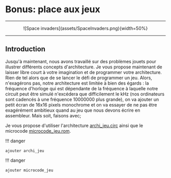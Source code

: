 # Bonus: place aux jeux

--- 

<center>
![Space invaders](assets/SpaceInvaders.png){width=50%}
</center>

--- 

## Introduction 

Jusqu'à maintenant, nous avons travaillé sur des problèmes jouets pour illustrer différents concepts d'architecture. Je vous propose maintenant de laisser libre court à votre imagination et de programmer votre architecture. Rien de tel alors que de se lancer le défi de programmer un jeu. Alors, n'exagérons pas, notre architecture est limitée à bien des égards : la fréquence d'horloge qui est dépendante de la fréquence à laquelle notre circuit peut être simulé n'excédera que difficilement le kHz (nos ordinateurs sont cadencés à une fréquence 10000000 plus grande), on va ajouter un petit écran de 16x16 pixels monochrome et on va essayer de ne pas être exagérément ambitieux quand au jeu que nous devons écrire en assembleur. Mais soit, faisons avec;

Je vous propose d'utiliser l'architecture [archi_jeu.circ]() ainsi que le microcode [microcode_jeu.rom]().

!!! danger

	ajouter archi_jeu

!!! danger
	
	ajouter microcode_jeu
